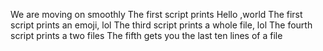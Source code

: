 We are moving on smoothly
The first script prints Hello ,world
The first script prints an emoji, lol
The third script prints a whole file, lol
The fourth script prints a two files
The fifth gets you the last ten lines of a file
